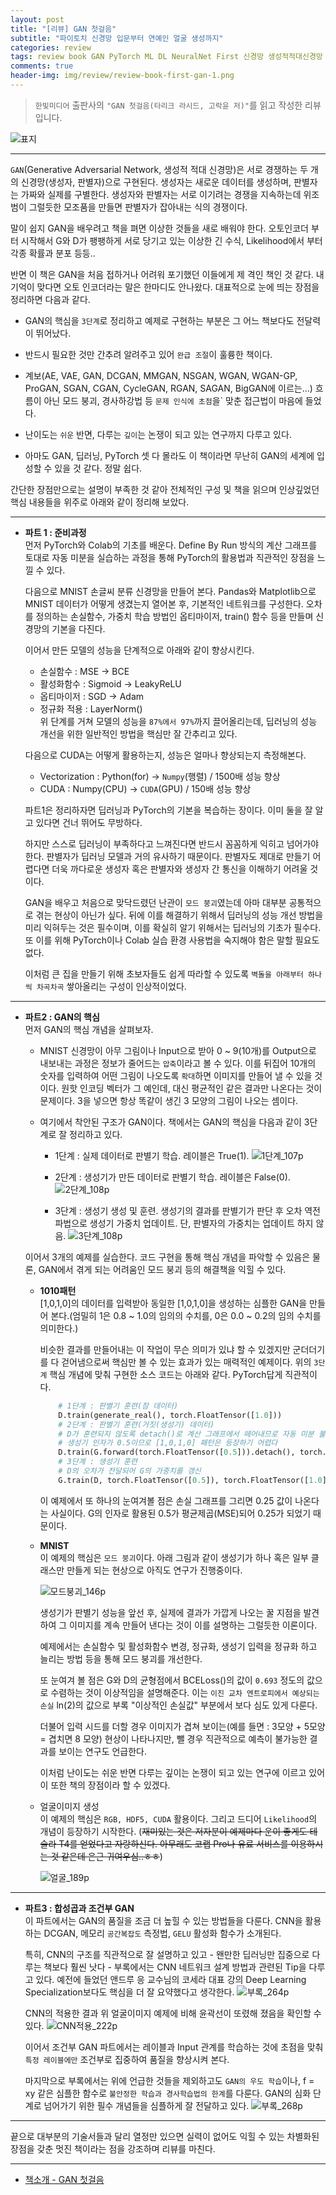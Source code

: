 ```yaml
---  
layout: post  
title: "[리뷰] GAN 첫걸음"  
subtitle: "파이토치 신경망 입문부터 연예인 얼굴 생성까지"  
categories: review  
tags: review book GAN PyTorch ML DL NeuralNet First 신경망 생성적적대신경망  
comments: true  
header-img: img/review/review-book-first-gan-1.png
---  
```

  
> `한빛미디어` 출판사의 `"GAN 첫걸음(타리크 라시드, 고락윤 저)"`를 읽고 작성한 리뷰입니다.  

![표지](https://theorydb.github.io/assets/img/review/review-book-first-gan-1.png)  

---
`GAN`(Generative Adversarial Network, 생성적 적대 신경망)은 서로 경쟁하는 두 개의 신경망(생성자, 판별자)으로 구현된다. 생성자는 새로운 데이터를 생성하며, 판별자는 가짜와 실제를 구별한다. 생성자와 판별자는 서로 이기려는 경쟁을 지속하는데 위조범이 그럴듯한 모조품을 만들면 판별자가 잡아내는 식의 경쟁이다.

말이 쉽지 GAN을 배우려고 책을 펴면 이상한 것들을 새로 배워야 한다. 오토인코더 부터 시작해서 G와 D가 팽팽하게 서로 당기고 있는 이상한 긴 수식, Likelihood에서 부터 각종 확률과 분포 등등..

반면 이 책은 GAN을 처음 접하거나 어려워 포기했던 이들에게 제 격인 책인 것 같다. 내 기억이 맞다면 오토 인코더라는 말은 한마디도 안나왔다. 대표적으로 눈에 띄는 장점을 정리하면 다음과 같다.

* GAN의 핵심을 `3단계`로 정리하고 예제로 구현하는 부분은 그 어느 책보다도 전달력이 뛰어났다. 

* 반드시 필요한 것만 간추려 알려주고 있어 `완급 조절`이 훌륭한 책이다.

* 계보(AE, VAE, GAN, DCGAN, MMGAN, NSGAN, WGAN, WGAN-GP, ProGAN, SGAN, CGAN, CycleGAN, RGAN, SAGAN, BigGAN에 이르는...) 흐름이 아닌 모드 붕괴, 경사하강법 등 `문제 인식에 초점`을` 맞춘 접근법이 마음에 들었다.

* 난이도는 `쉬운` 반면, 다루는 `깊이`는 논쟁이 되고 있는 연구까지 다루고 있다.

* 아마도 GAN, 딥러닝, PyTorch 셋 다 몰라도 이 책이라면 무난히 GAN의 세계에 입성할 수 있을 것 같다. 정말 쉽다.

간단한 장점만으로는 설명이 부족한 것 같아 전체적인 구성 및 책을 읽으며 인상깊었던 핵심 내용들을 위주로 아래와 같이 정리해 보았다. 

---

* __파트 1 : 준비과정__  
  먼저 PyTorch와 Colab의 기초를 배운다. Define By Run 방식의 계산 그래프를 토대로 자동 미분을 실습하는 과정을 통해 PyTorch의 활용법과 직관적인 장점을 느낄 수 있다. 

  다음으로 MNIST 손글씨 분류 신경망을 만들어 본다. Pandas와 Matplotlib으로 MNIST 데이터가 어떻게 생겼는지 열어본 후, 기본적인 네트워크를 구성한다. 오차를 정의하는 손실함수, 가중치 학습 방법인 옵티마이저, train() 함수 등을 만들며 신경망의 기본을 다진다. 

  이어서 만든 모델의 성능을 단계적으로 아래와 같이 향상시킨다.
  + 손실함수 : MSE -> BCE  
  + 활성화함수 : Sigmoid -> LeakyReLU  
  + 옵티마이저 : SGD -> Adam  
  + 정규화 적용 : LayerNorm()  
  위 단계를 거쳐 모델의 성능을 `87%에서 97%`까지 끌어올리는데, 딥러닝의 성능 개선을 위한 일반적인 방법을 핵심만 잘 간추리고 있다.

  다음으로 CUDA는 어떻게 활용하는지, 성능은 얼마나 향상되는지 측정해본다. 
  + Vectorization : Python(for) -> `Numpy`(행렬) / 1500배 성능 향상
  + CUDA : Numpy(CPU) -> `CUDA`(GPU) / 150배 성능 향상

  파트1은 정리하자면 딥러닝과 PyTorch의 기본을 복습하는 장이다. 이미 둘을 잘 알고 있다면 건너 뛰어도 무방하다. 
  
  하지만 스스로 딥러닝이 부족하다고 느껴진다면 반드시 꼼꼼하게 익히고 넘어가야 한다. 판별자가 딥러닝 모델과 거의 유사하기 때문이다. 판별자도 제대로 만들기 어렵다면 더욱 까다로운 생성자 혹은 판별자와 생성자 간 통신을 이해하기 어려울 것이다.

  GAN을 배우고 처음으로 맞닥드렸던 난관이 `모드 붕괴`였는데 아마 대부분 공통적으로 겪는 현상이 아닌가 싶다. 뒤에 이를 해결하기 위해서 딥러닝의 성능 개선 방법을 미리 익혀두는 것은 필수이며, 이를 확실히 알기 위해서는 딥러닝의 기초가 필수다. 또 이를 위해 PyTorch이나 Colab 실습 환경 사용법을 숙지해야 함은 말할 필요도 없다. 

  이처럼 큰 집을 만들기 위해 초보자들도 쉽게 따라할 수 있도록 `벽돌을 아래부터 하나씩 차곡차곡` 쌓아올리는 구성이 인상적이었다.

---

* __파트2 : GAN의 핵심__  
  먼저 GAN의 핵심 개념을 살펴보자.
  + MNIST 신경망이 아무 그림이나 Input으로 받아 0 ~ 9(10개)를 Output으로 내보내는 과정은 정보가 줄어드는 `압축`이라고 볼 수 있다. 이를 뒤집어 10개의 숫자를 입력하여 어떤 그림이 나오도록 `확대`하면 이미지를 만들어 낼 수 있을 것이다. 원핫 인코딩 벡터가 그 예인데, 대신 평균적인 같은 결과만 나온다는 것이 문제이다. 3을 넣으면 항상 똑같이 생긴 3 모양의 그림이 나오는 셈이다. 

  + 여기에서 착안된 구조가 GAN이다. 책에서는 GAN의 핵심을 다음과 같이 3단계로 잘 정리하고 있다.
    - 1단계 : 실제 데이터로 판별기 학습. 레이블은 True(1).
      ![1단계_107p](https://theorydb.github.io/assets/img/review/review-book-first-gan-2.png)  

    - 2단계 : 생성기가 만든 데이터로 판별기 학습. 레이블은 False(0).
      ![2단계_108p](https://theorydb.github.io/assets/img/review/review-book-first-gan-3.png)  

    - 3단계 : 생성기 생성 및 훈련. 생성기의 결과를 판별기가 판단 후 오차 역전파법으로 생성기 가중치 업데이트. 단, 판별자의 가중치는 업데이트 하지 않음.
      ![3단계_108p](https://theorydb.github.io/assets/img/review/review-book-first-gan-4.png) 

  이어서 3개의 예제를 실습한다. 코드 구현을 통해 핵심 개념을 파악할 수 있음은 물론, GAN에서 겪게 되는 어려움인 모드 붕괴 등의 해결책을 익힐 수 있다.

  + __1010패턴__  
    [1,0,1,0]의 데이터를 입력받아 동일한 [1,0,1,0]을 생성하는 심플한 GAN을 만들어 본다.(엄밀히 1은 0.8 ~ 1.0의 임의의 수치를, 0은 0.0 ~ 0.2의 임의 수치를 의미한다.)
    
    비슷한 결과를 만들어내는 이 작업이 무슨 의미가 있냐 할 수 있겠지만 군더더기를 다 걷어냄으로써 핵심만 볼 수 있는 효과가 있는 매력적인 예제이다. 위의 `3단계` 핵심 개념에 맞춰 구현한 소스 코드는 아래와 같다. PyTorch답게 직관적이다.

    ```python
        # 1단계 : 판별기 훈련(참 데이터)
        D.train(generate_real(), torch.FloatTensor([1.0]))
        # 2단계 : 판별기 훈련(거짓(생성기) 데이터)
        # D가 훈련되지 않도록 detach()로 계산 그래프에서 떼어내므로 자동 미분 불가
        # 생성기 인자가 0.5이므로 [1,0,1,0] 패턴은 등장하기 어렵다
        D.train(G.forward(torch.FloatTensor([0.5])).detach(), torch.FloarTensor([0.0]))
        # 3단계 : 생성기 훈련
        # D의 오차가 전달되어 G의 가중치를 갱신
        G.train(D, torch.FloatTensor([0.5]), torch.FloatTensor([1.0]))
    ```

    이 예제에서 또 하나의 눈여겨볼 점은 손실 그래프를 그리면 0.25 값이 나온다는 사실이다. G의 인자로 활용된 0.5가 평균제곱(MSE)되어 0.25가 되었기 때문이다.
 
  + __MNIST__  
    이 예제의 핵심은 `모드 붕괴`이다. 아래 그림과 같이 생성기가 하나 혹은 일부 클래스만 만들게 되는 현상으로 아직도 연구가 진행중이다. 
     
    ![모드붕괴_146p](https://theorydb.github.io/assets/img/review/review-book-first-gan-5.png)  

    생성기가 판별기 성능을 앞선 후, 실제에 결과가 가깝게 나오는 꿀 지점을 발견하여 그 이미지를 계속 만들어 낸다는 것이 이를 설명하는 그럴듯한 이론이다.

    예제에서는 손실함수 및 활성화함수 변경, 정규화, 생성기 입력을 정규화 하고 늘리는 방법 등을 통해 모드 붕괴를 개선한다.

    또 눈여겨 볼 점은 G와 D의 균형점에서 BCELoss()의 값이 `0.693` 정도의 값으로 수렴하는 것이 이상적임을 설명해준다. 이는 `이진 교차 엔트로피에서 예상되는 손실` ln(2)의 값으로 부록 "이상적인 손실값" 부분에서 보다 심도 있게 다룬다.

    더불어 입력 시드를 더할 경우 이미지가 겹쳐 보이는(예를 들면 : 3모양 + 5모양 = 겹치면 8 모양) 현상이 나타나지만, 뺄 경우 직관적으로 예측이 불가능한 결과를 보이는 연구도 언급한다. 

    이처럼 난이도는 쉬운 반면 다루는 깊이는 논쟁이 되고 있는 연구에 이르고 있어 이 또한 책의 장점이라 할 수 있겠다.

  + 얼굴이미지 생성  
    이 예제의 핵심은 `RGB, HDF5, CUDA` 활용이다. 그리고 드디어 `Likelihood`의 개념이 등장하기 시작한다. (~~재미있는 것은 저자분이 예제마다 운이 좋게도 테슬라 T4를 얻었다고 자랑하신다. 아무래도 코랩 Pro나 유료 서비스를 이용하시는 것 같은데 은근 귀여우심..ㅎㅎ~~)

    ![얼굴_189p](https://theorydb.github.io/assets/img/review/review-book-first-gan-6.png)  

---

* __파트3 : 합성곱과 조건부 GAN__  
  이 파트에서는 GAN의 품질을 조금 더 높힐 수 있는 방법들을 다룬다. CNN을 활용하는 DCGAN, 메모리 `공간복잡도` 측정법, `GELU` 활성화 함수가 소개된다. 
  
  특히, CNN의 구조를 직관적으로 잘 설명하고 있고 - 왠만한 딥러닝만 집중으로 다루는 책보다 훨씬 낫다 - 부록에서는 CNN 네트워크 설계 방법과 관련된 Tip을 다루고 있다. 예전에 들었던 앤드루 응 교수님의 코세라 대표 강의 Deep Learning Specialization보다도 핵심을 더 잘 요약했다고 생각한다.
  ![부록_264p](https://theorydb.github.io/assets/img/review/review-book-first-gan-7.png)  

  CNN의 적용한 결과 위 얼굴이미지 예제에 비해 윤곽선이 또렸해 졌음을 확인할 수 있다.
  ![CNN적용_222p](https://theorydb.github.io/assets/img/review/review-book-first-gan-8.png)  

  이어서 조건부 GAN 파트에서는 레이블과 Input 관계를 학습하는 것에 초점을 맞춰 `특정 레이블에만` 조건부로 집중하여 품질을 향상시켜 본다. 

  마지막으로 부록에서는 위에 언급한 것들을 제외하고도 `GAN의 우도 학습`이나, f = xy 같은 심플한 함수로 `불안정한 학습과 경사학습법의 한계`를 다룬다. GAN의 심화 단계로 넘어가기 위한 필수 개념들을 심플하게 잘 전달하고 있다.
  ![부록_268p](https://theorydb.github.io/assets/img/review/review-book-first-gan-9.png)  

---

끝으로 대부분의 기술서들과 달리 열정만 있으면 실력이 없어도 익힐 수 있는 차별화된 장점을 갖춘 멋진 책이라는 점을 강조하며 리뷰를 마친다. 

---
* [책소개 - GAN 첫걸음](http://www.yes24.com/Product/Goods/97559774?OzSrank=1)

